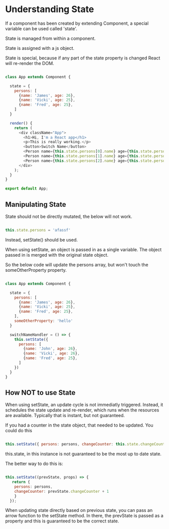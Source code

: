 # Understanding State

If a component has been created by extending Component, a special variable can be used called 'state'.

State is managed from within a component.

State is assigned with a js object.

State is special, because if any part of the state property is changed React will re-render the DOM.

``` js

class App extends Component {

  state = {
    persons: [
      {name: 'James', age: 26},
      {name: 'Vicki', age: 25},
      {name: 'Fred', age: 25},
    ] 
  }

  render() {
    return (
      <div className="App">
        <h1>Hi, I'm a React app</h1>
        <p>This is really working.</p>
        <button>Switch Name</button>
        <Person name={this.state.persons[0].name} age={this.state.persons[0].age}/>
        <Person name={this.state.persons[1].name} age={this.state.persons[1].age}/>
        <Person name={this.state.persons[2].name} age={this.state.persons[2].age}>My hobbies: fishing</Person>
      </div>
    );
  }
}

export default App;

```

## Manipulating State

State should not be directly mutated, the below will not work.

``` js

this.state.persons = 'afassf'

```

Instead, setState() should be used.

When using setState, an object is passed in as a single variable. The object passed in is merged with the original state object. 

So the below code will update the persons array, but won't touch the someOtherProperty property.

``` js

class App extends Component {

  state = {
    persons: [
      {name: 'James', age: 26},
      {name: 'Vicki', age: 25},
      {name: 'Fred', age: 25},
    ],
    someOtherProperty: 'hello'
  }

  switchNameHandler = () => {
    this.setState({
      persons: [
        {name: 'John', age: 26},
        {name: 'Vicki', age: 26},
        {name: 'Fred', age: 25},
      ]
    })
  }
}

```

## How NOT to use State

When using setState, an update cycle is not immediatly triggered. Instead, it schedules the state update and re-render, which runs when the resources are available. Typically that is instant, but not guaranteed.

If you had a counter in the state object, that needed to be updated. You could do this

``` js

this.setState({ persons: persons, changeCounter: this.state.changeCounter + 1 });


````

this.state, in this instance is not guaranteed to be the most up to date state.

The better way to do this is:

``` js

this.setState((prevState, props) => {
   return { 
    persons: persons,
    changeCounter: prevState.changeCounter + 1
    } 
  });

````

When updating state directly based on previous state, you can pass an arrow function to the setState method. In there, the prevState is passed as a property and this is guaranteed to be the correct state.
